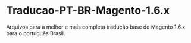 # Traducao-PT-BR-Magento-1.6.x
Arquivos para a melhor e mais completa tradução base do Magento 1.6.x para o português Brasil.

